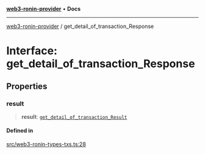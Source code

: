 [**web3-ronin-provider**](../README.md) • **Docs**

***

[web3-ronin-provider](../globals.md) / get\_detail\_of\_transaction\_Response

# Interface: get\_detail\_of\_transaction\_Response

## Properties

### result

> **result**: [`get_detail_of_transaction_Result`](get_detail_of_transaction_Result.md)

#### Defined in

[src/web3-ronin-types-txs.ts:28](https://github.com/chuacw/web3-ronin-provider/blob/1a659b81d9c7d7afbced0ae2b11550f4f6c0a233/src/web3-ronin-types-txs.ts#L28)
